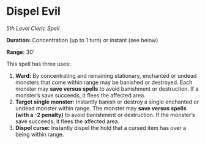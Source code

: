 # Dispel Evil

*5th Level Cleric Spell*

**Duration:** Concentration (up to 1 turn) or instant (see below)

**Range:** 30’

This spell has three uses:

1. **Ward:** By concentrating and remaining stationary, enchanted or undead monsters that come within range may be banished or destroyed. Each monster may **save versus spells** to avoid banishment or destruction. If a monster’s save succeeds, it flees the affected area.
2. **Target single monster:** Instantly banish or destroy a single enchanted or undead monster within range. The monster may **save versus spells (with a -2 penalty)** to avoid banishment or destruction. If the monster’s save succeeds, it flees the affected area.
3. **Dispel curse:** Instantly dispel the hold that a cursed item has over a being within range.
